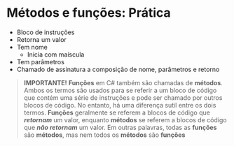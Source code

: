 # Métodos e funções: Prática
- Bloco de instruções
- Retorna um valor
- Tem nome
  - Inicia com maíscula
- Tem parâmetros
- Chamado de assinatura a composição de nome, parâmetros e retorno
> **IMPORTANTE!** **Funções** em C# também são chamadas de **métodos**. Ambos os termos são usados para se referir a um bloco de código que contém uma série de instruções e pode ser chamado por outros blocos de código. No entanto, há uma diferença sutil entre os dois termos. **Funções** geralmente se referem a blocos de código que ***retornam*** um valor, enquanto **métodos** se referem a blocos de código que ***não retornam*** um valor. Em outras palavras, todas as **funções** são **métodos**, mas nem todos os **métodos** são **funções**